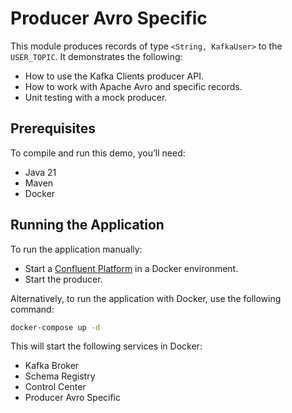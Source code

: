 # Producer Avro Specific

This module produces records of type `<String, KafkaUser>` to the `USER_TOPIC`.
It demonstrates the following:

- How to use the Kafka Clients producer API.
- How to work with Apache Avro and specific records.
- Unit testing with a mock producer.

## Prerequisites

To compile and run this demo, you’ll need:

- Java 21
- Maven
- Docker

## Running the Application

To run the application manually:

- Start a [Confluent Platform](https://docs.confluent.io/platform/current/quickstart/ce-docker-quickstart.html#step-1-download-and-start-cp) in a Docker environment.
- Start the producer.

Alternatively, to run the application with Docker, use the following command:

```bash
docker-compose up -d
```

This will start the following services in Docker:

- Kafka Broker
- Schema Registry
- Control Center
- Producer Avro Specific
